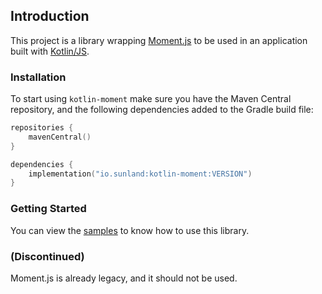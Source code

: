 ## Introduction

This project is a library wrapping [Moment.js](https://momentjs.com/) to be used in an application 
built with [Kotlin/JS](https://kotlinlang.org/docs/reference/js-overview.html).

### Installation

To start using `kotlin-moment` make sure you have the Maven Central repository, and the following dependencies added to 
the Gradle build file:

```kotlin
repositories {
    mavenCentral()
}

dependencies {
    implementation("io.sunland:kotlin-moment:VERSION")
}
```

### Getting Started

You can view the [samples](https://github.com/sunlandx/kotlin-js-wrappers/tree/master/kotlin-moment/moment-samples) to know 
how to use this library.

### (Discontinued)

Moment.js is already legacy, and it should not be used.
